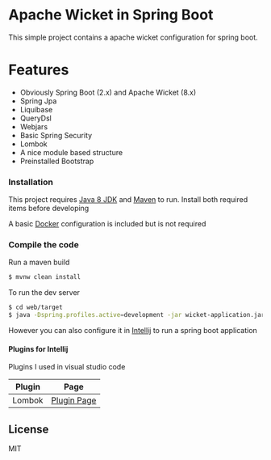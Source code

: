 # Apache Wicket in Spring Boot
This simple project contains a apache wicket configuration for spring boot.
# Features

  - Obviously Spring Boot (2.x) and Apache Wicket (8.x)
  - Spring Jpa
  - Liquibase
  - QueryDsl
  - Webjars
  - Basic Spring Security
  - Lombok
  - A nice module based structure
  - Preinstalled Bootstrap

### Installation

This project requires [Java 8 JDK](http://www.oracle.com/technetwork/java/javase/downloads/jdk8-downloads-2133151.html) and [Maven](https://maven.apache.org) to run.
Install both required items before developing

A basic [Docker](https://www.docker.com) configuration is included but is not required


### Compile the code
Run a maven build
```sh
$ mvnw clean install
```
To run the dev server
```sh
$ cd web/target
$ java -Dspring.profiles.active=development -jar wicket-application.jar
```
However you can also configure it in [Intellij](https://www.jetbrains.com/idea/) to run a spring boot application

#### Plugins for Intellij

Plugins I used in visual studio code

| Plugin | Page |
| ------ | ------ |
| Lombok | [Plugin Page](https://plugins.jetbrains.com/plugin/6317-lombok-plugin) |

License
----
MIT